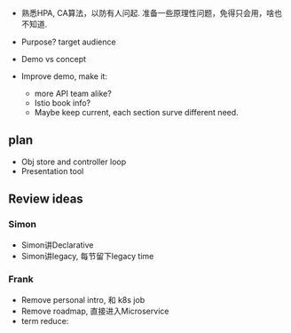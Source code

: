 
*  熟悉HPA, CA算法，以防有人问起. 准备一些原理性问题，免得只会用，啥也不知道. 




*  Purpose? target audience
*  Demo vs concept

*  Improve demo, make it:
    +  more API team alike?
    +  Istio book info?
    +  Maybe keep current, each section surve different need. 


## plan

*  Obj store and controller loop
*  Presentation tool


## Review ideas

### Simon

*  Simon讲Declarative
*  Simon讲legacy, 每节留下legacy time

### Frank

*  Remove personal intro, 和 k8s job
*  Remove roadmap, 直接进入Microservice
*  term reduce: 